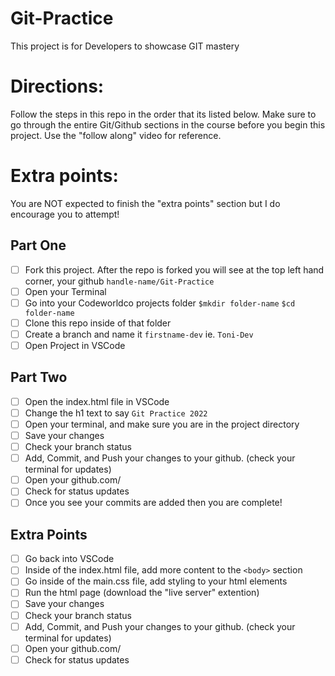 # Git-Practice
This project is for Developers to showcase GIT mastery

# Directions: 
Follow the steps in this repo in the order that its listed below. 
Make sure to go through the entire Git/Github sections in the course before you begin this project.
Use the "follow along" video for reference. 

# Extra points:
You are NOT expected to finish the "extra points" section but I do encourage you to attempt! 
## Part One
* [ ] Fork this project. After the repo is forked you will see at the top left hand corner, your github `handle-name/Git-Practice`
* [ ] Open your Terminal 
* [ ] Go into your Codeworldco projects folder `$mkdir folder-name` `$cd folder-name`
* [ ] Clone this repo inside of that folder 
* [ ] Create a branch and name it `firstname-dev` ie. `Toni-Dev`
* [ ] Open Project in VSCode
## Part Two
* [ ] Open the index.html file in VSCode 
* [ ] Change the h1 text to say `Git Practice 2022`
* [ ] Open your terminal, and make sure you are in the project directory 
* [ ] Save your changes 
* [ ] Check your branch status 
* [ ] Add, Commit, and Push your changes to your github. (check your terminal for updates)
* [ ] Open your github.com/
* [ ] Check for status updates 
* [ ] Once you see your commits are added then you are complete!
## Extra Points
* [ ] Go back into VSCode 
* [ ] Inside of the index.html file, add more content to the `<body>` section 
* [ ] Go inside of the main.css file, add styling to your html elements 
* [ ] Run the html page (download the "live server" extention)
* [ ] Save your changes 
* [ ] Check your branch status 
* [ ] Add, Commit, and Push your changes to your github. (check your terminal for updates)
* [ ] Open your github.com/
* [ ] Check for status updates 